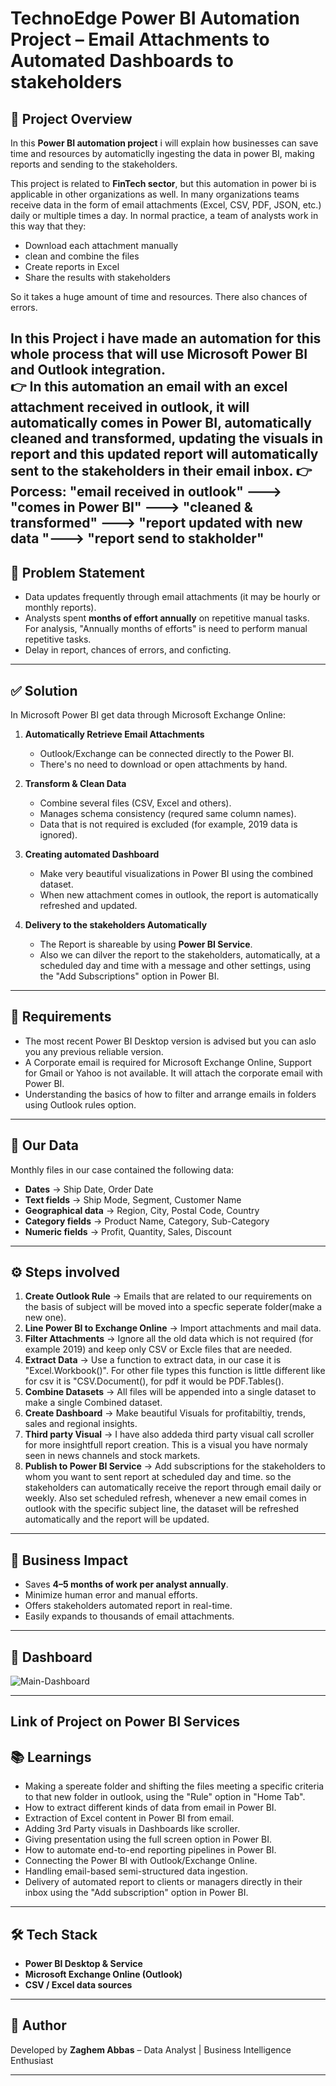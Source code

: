 # TechnoEdge Power BI Automation Project – Email Attachments to Automated Dashboards to stakeholders

## 📌 Project Overview
In this **Power BI automation project** i will explain how businesses can save time and resources by automaticlly ingesting the data in power BI, making reports and sending to the stakeholders.

This project is related to **FinTech sector**, but this automation in power bi is applicable in other organizations as well. In many organizations teams receive data in the form of email attachments (Excel, CSV, PDF, JSON, etc.) daily or multiple times a day. In normal practice, a team of analysts work in this way that they:
- Download each attachment manually  
- clean and combine the files  
- Create reports in Excel  
- Share the results with stakeholders  

So it takes a huge amount of time and resources. There also chances of errors.  

In this Project i have made an automation for this whole process that will use **Microsoft Power BI** and **Outlook integration**.  
👉 In this automation an email with an excel attachment received in outlook, it will automatically comes in Power BI, automatically cleaned and transformed, updating the visuals in report and this updated report will automatically sent to the stakeholders in their email inbox.
👉 Porcess: "email received in outlook" ---> "comes in Power BI" ---> "cleaned & transformed" ---> "report updated with new data "---> "report send to stakholder"
---

## 🚀 Problem Statement
- Data updates frequently through email attachments (it may be hourly or monthly reports).  
- Analysts spent **months of effort annually** on repetitive manual tasks. For analysis, "Annually months of efforts" is need to perform manual repetitive tasks. 
- Delay in report, chances of errors, and conficting.  

---

## ✅ Solution
In Microsoft Power BI get data through Microsoft Exchange Online:
1. **Automatically Retrieve Email Attachments**  
   - Outlook/Exchange can be connected directly to the Power BI.  
   - There's no need to download or open attachments by hand.  

2. **Transform & Clean Data**  
   - Combine several files (CSV, Excel and others).  
   - Manages schema consistency (requred same column names).  
   - Data that is not required is excluded (for example, 2019 data is ignored).  

3. **Creating automated Dashboard**  
   - Make very beautiful visualizations in Power BI using the combined dataset.  
   - When new attachment comes in outlook, the report is automatically refreshed and updated.  

4. **Delivery to the stakeholders Automatically**  
   - The Report is shareable by using **Power BI Service**.  
   - Also we can dilver the report to the stakeholders, automatically, at a scheduled day and time with a message and other settings, using the "Add Subscriptions" option in Power BI.  

---

## 🔧 Requirements
- The most recent Power BI Desktop version is advised but you can aslo you any previous reliable version.  
- A Corporate email is required for Microsoft Exchange Online, Support for Gmail or Yahoo is not available. It will attach the corporate email with Power BI.
- Understanding the basics of how to filter and arrange emails in folders using Outlook rules option.

---

## 📂 Our Data
Monthly files in our case contained the following data:
- **Dates** → Ship Date, Order Date
- **Text fields** → Ship Mode, Segment, Customer Name
- **Geographical data** → Region, City, Postal Code, Country
- **Category fields** → Product Name, Category, Sub-Category   
- **Numeric fields** → Profit, Quantity, Sales, Discount

---

## ⚙️ Steps involved
1. **Create Outlook Rule** → Emails that are related to our requirements on the basis of subject will be moved into a specfic seperate folder(make a new one).  
2. **Line Power BI to Exchange Online** → Import attachments and mail data.  
3. **Filter Attachments** → Ignore all the old data which is not required (for example 2019) and keep only CSV or Excle files that are needed.  
4. **Extract Data** → Use a function to extract data, in our case it is "Excel.Workbook()". For other file types this function is little different like for csv it is "CSV.Document(), for pdf it would be PDF.Tables().
5. **Combine Datasets** → All files will be appended into a single dataset to make a single Combined dataset.  
6. **Create Dashboard** → Make beautiful Visuals for profitabiltiy, trends, sales and regional insights.
7. **Third party Visual** → I have also addeda third party visual call scroller for more insightfull report creation. This is a visual you have normaly seen in news channels and stock markets.
8. **Publish to Power BI Service** → Add subscriptions for the stakeholders to whom you want to sent report at scheduled day and time. so the stakeholders can automatically receive the report through email daily or weekly. Also set scheduled refresh, whenever a new email comes in outlook with the specific subject line, the dataset will be refreshed automatically and the report will be updated.

---

## 🎯 Business Impact
- Saves **4–5 months of work per analyst annually**.  
- Minimize human error and manual efforts.  
- Offers stakeholders automated report in real-time.  
- Easily expands to thousands of email attachments.

---

## 📸 Dashboard
![Main-Dashboard](Resources/main-dashboard.jpg)

---

## Link of Project on Power BI Services



## 📚 Learnings

- Making a spereate folder and shifting the files meeting a specific criteria to that new folder in outlook, using the "Rule" option in "Home Tab".
- How to extract different kinds of data from email in Power BI.
- Extraction of Excel content in Power BI from email.
- Adding 3rd Party visuals in Dashboards like scroller.
- Giving presentation using the full screen option in Power BI. 
- How to automate end-to-end reporting pipelines in Power BI. 
- Connecting the Power BI with Outlook/Exchange Online.  
- Handling email-based semi-structured data ingestion.  
- Delivery of automated report to clients or managers directly in their inbox using the "Add subscription" option in Power BI.

---

## 🛠️ Tech Stack
- **Power BI Desktop & Service**  
- **Microsoft Exchange Online (Outlook)**  
- **CSV / Excel data sources**  

---

## 📌 Author
Developed by **Zaghem Abbas** – Data Analyst | Business Intelligence Enthusiast  

---

